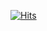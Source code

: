 



[![Hits](https://hits.seeyoufarm.com/api/count/incr/badge.svg?url=https%3A%2F%2Fgithub.com%2FzzoaJW&count_bg=%23FBE2FF&title_bg=%23DEDEDE&icon=github.svg&icon_color=%23E7E7E7&title=hits&edge_flat=false)](https://hits.seeyoufarm.com)

<!--
**zzoaJW/zzoaJW** is a ✨ _special_ ✨ repository because its `README.md` (this file) appears on your GitHub profile.

Here are some ideas to get you started:

- 🔭 I’m currently working on ...
- 🌱 I’m currently learning ...
- 👯 I’m looking to collaborate on ...
- 🤔 I’m looking for help with ...
- 💬 Ask me about ...
- 📫 How to reach me: ...
- 😄 Pronouns: ...
- ⚡ Fun fact: ...
-->
